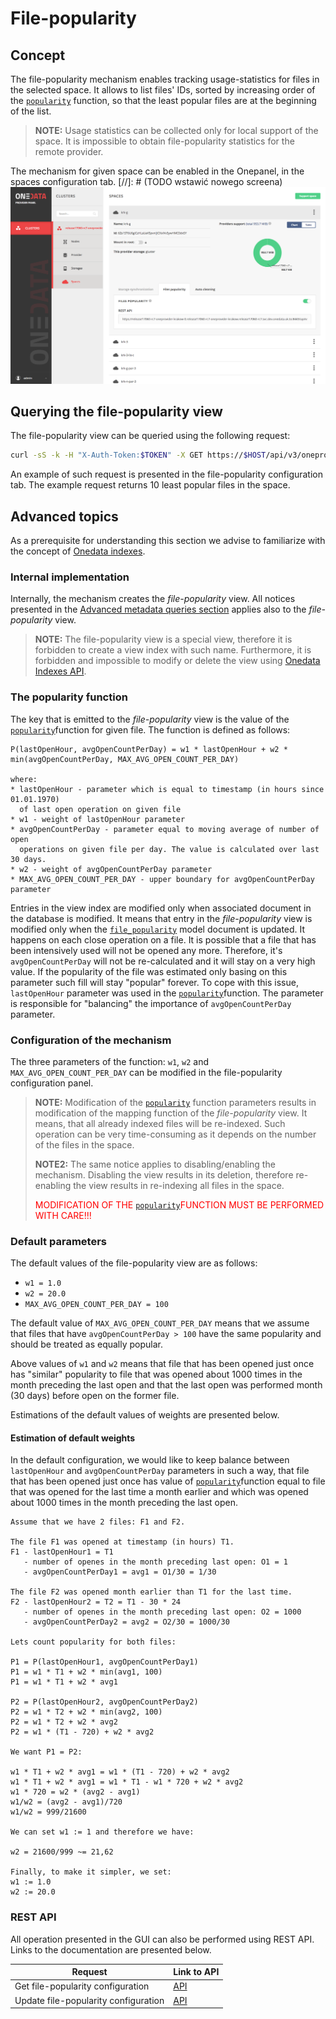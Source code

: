# File-popularity

<!-- toc -->

## Concept

The file-popularity mechanism enables tracking usage-statistics for files in the 
selected space. It allows to list files' IDs, sorted by increasing order of the 
[`popularity`](#the-popularity-function) function, so that the least popular files
are at the beginning of the list.

>**NOTE:** Usage statistics can be collected only for local support of the space. 
> It is impossible to obtain file-popularity statistics for the remote provider.

The mechanism for given space can be enabled in the Onepanel, in the spaces
configuration tab.
[//]: # (TODO wstawić nowego screena)
![](../img/admin/op_panel_file_popularity.png)

## Querying the file-popularity view

The file-popularity view can be queried using the following request:
```bash
curl -sS -k -H "X-Auth-Token:$TOKEN" -X GET https://$HOST/api/v3/oneprovider/spaces/$SPACE_ID/indexes/file-popularity/query
```
An example of such request is presented in the file-popularity configuration tab.
The example request returns 10 least popular files in the space.

## Advanced topics

As a prerequisite for understanding this section we advise to familiarize with 
the concept of [Onedata indexes](../using_onedata/metadata.md#advanced-metadata-queries).

### Internal implementation

Internally, the mechanism creates the *file-popularity* view. All notices presented in the 
[Advanced metadata queries section](../using_onedata/metadata.md#advanced-metadata-queries)
applies also to the *file-popularity* view.
>**NOTE:** The file-popularity view is a special view, therefore it is forbidden to create 
> a view index with such name. Furthermore, it is forbidden and impossible to 
> modify or delete the view using 
>[Onedata Indexes API](../using_onedata/metadata.md#advanced-metadata-queries).

### The popularity function
The key that is emitted to the *file-popularity* view is the value of the
[`popularity`](#the-popularity-function)function for given file.
The function is defined as follows:

```
P(lastOpenHour, avgOpenCountPerDay) = w1 * lastOpenHour + w2 * min(avgOpenCountPerDay, MAX_AVG_OPEN_COUNT_PER_DAY)

where:
* lastOpenHour - parameter which is equal to timestamp (in hours since 01.01.1970)
  of last open operation on given file
* w1 - weight of lastOpenHour parameter
* avgOpenCountPerDay - parameter equal to moving average of number of open
  operations on given file per day. The value is calculated over last 30 days.
* w2 - weight of avgOpenCountPerDay parameter
* MAX_AVG_OPEN_COUNT_PER_DAY - upper boundary for avgOpenCountPerDay parameter
```

Entries in the view index are modified only when associated document
in the database is modified. It means that entry in the *file-popularity* view
is modified only when the 
[`file_popularity`](../using_onedata/metadata.md#file-popularity-model) model
document is updated. It happens on each close operation on a file.
It is possible that a file that has been intensively used will not be opened any more. 
Therefore, it's `avgOpenCountPerDay` will not be re-calculated and it will stay
on a very high value. If the popularity of the file was estimated only basing on
this parameter such fill will stay "popular" forever. To cope with this issue, 
`lastOpenHour` parameter was used in the [`popularity`](#the-popularity-function)function.
The parameter is responsible for "balancing" the importance of `avgOpenCountPerDay` parameter.


### Configuration of the mechanism

The three parameters of the function: `w1`, `w2` and `MAX_AVG_OPEN_COUNT_PER_DAY`
can be modified in the file-popularity configuration panel.

>**NOTE:** Modification of the [`popularity`](#the-popularity-function) 
function parameters results in modification of the mapping function of the
*file-popularity* view. It means, that all already indexed files will be 
re-indexed. Such operation can be very time-consuming as it depends on the number 
of the files in the space.
>
>**NOTE2:** The same notice applies to disabling/enabling the mechanism. 
Disabling the view results in its deletion, therefore re-enabling the view
results in re-indexing all files in the space.
>
><span style="color:red">MODIFICATION OF THE [`popularity`](#the-popularity-function)FUNCTION MUST BE PERFORMED WITH CARE!!!</span>

### Default parameters

The default values of the file-popularity view are as follows:
* `w1 = 1.0`
* `w2 = 20.0`
* `MAX_AVG_OPEN_COUNT_PER_DAY = 100`

The default value of `MAX_AVG_OPEN_COUNT_PER_DAY` means that we assume that
files that have `avgOpenCountPerDay > 100` have the same popularity and should 
be treated as equally popular.
 
Above values of `w1` and `w2` means that file that has been opened just once
has "similar" popularity to file that was opened about 1000 times in the month
preceding the last open and that the last open was performed month (30 days) before
open on the former file.

Estimations of the default values of weights are presented below.

#### Estimation of default weights

In the default configuration, we would like to keep balance between `lastOpenHour` and
`avgOpenCountPerDay` parameters in such a way, that file that has been opened just once has
value of [`popularity`](#the-popularity-function)function equal to file that was 
opened for the last time a month earlier and
which was opened about 1000 times in the month preceding the last open. 

```
Assume that we have 2 files: F1 and F2.

The file F1 was opened at timestamp (in hours) T1.
F1 - lastOpenHour1 = T1
   - number of openes in the month preceding last open: O1 = 1
   - avgOpenCountPerDay1 = avg1 = O1/30 = 1/30
   
The file F2 was opened month earlier than T1 for the last time.
F2 - lastOpenHour2 = T2 = T1 - 30 * 24
   - number of openes in the month preceding last open: O2 = 1000
   - avgOpenCountPerDay2 = avg2 = O2/30 = 1000/30

Lets count popularity for both files:

P1 = P(lastOpenHour1, avgOpenCountPerDay1)
P1 = w1 * T1 + w2 * min(avg1, 100)
P1 = w1 * T1 + w2 * avg1

P2 = P(lastOpenHour2, avgOpenCountPerDay2)
P2 = w1 * T2 + w2 * min(avg2, 100)
P2 = w1 * T2 + w2 * avg2
P2 = w1 * (T1 - 720) + w2 * avg2

We want P1 = P2:

w1 * T1 + w2 * avg1 = w1 * (T1 - 720) + w2 * avg2
w1 * T1 + w2 * avg1 = w1 * T1 - w1 * 720 + w2 * avg2
w1 * 720 = w2 * (avg2 - avg1)
w1/w2 = (avg2 - avg1)/720
w1/w2 = 999/21600

We can set w1 := 1 and therefore we have:

w2 = 21600/999 ~= 21,62

Finally, to make it simpler, we set:
w1 := 1.0
w2 := 20.0
```

### REST API

All operation presented in the GUI can also be performed using REST API.
Links to the documentation are presented below.

| Request                             | Link to API |
|-------------------------------------|-------------|
| Get file-popularity configuration   | [API](https://onedata.org/#/home/api/latest/onepanel?anchor=operation/get_file_popularity_configuration)|        
| Update file-popularity configuration| [API](https://onedata.org/#/home/api/latest/onepanel?anchor=operation/configure_file_popularity)|        